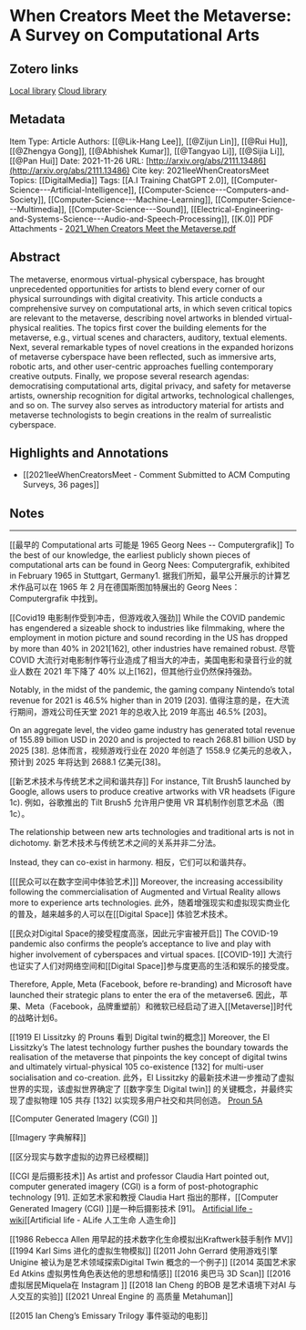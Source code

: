 # When Creators Meet the Metaverse: A Survey on Computational Arts

## Zotero links
[Local library](zotero://select/items/1_LQJBX593)
[Cloud library](http://zotero.org/users/local/Y7dls9FR/items/LQJBX593)

## Metadata
Item Type: Article
Authors: [[@Lik-Hang Lee]], [[@Zijun Lin]], [[@Rui Hu]], [[@Zhengya Gong]], [[@Abhishek Kumar]], [[@Tangyao Li]], [[@Sijia Li]], [[@Pan Hui]]
Date: 2021-11-26
URL: [http://arxiv.org/abs/2111.13486](http://arxiv.org/abs/2111.13486)
Cite key: 2021leeWhenCreatorsMeet
Topics: [[DigitalMedia]]
Tags: [[A.I Training ChatGPT 2.0]], [[Computer-Science---Artificial-Intelligence]], [[Computer-Science---Computers-and-Society]], [[Computer-Science---Machine-Learning]], [[Computer-Science---Multimedia]], [[Computer-Science---Sound]], [[Electrical-Engineering-and-Systems-Science---Audio-and-Speech-Processing]], [[K.0]]
PDF Attachments
	- [2021_When Creators Meet the Metaverse.pdf](zotero://open-pdf/library/items/9YFUCNFL)

## Abstract

The metaverse, enormous virtual-physical cyberspace, has brought unprecedented opportunities for artists to blend every corner of our physical surroundings with digital creativity. This article conducts a comprehensive survey on computational arts, in which seven critical topics are relevant to the metaverse, describing novel artworks in blended virtual-physical realities. The topics first cover the building elements for the metaverse, e.g., virtual scenes and characters, auditory, textual elements. Next, several remarkable types of novel creations in the expanded horizons of metaverse cyberspace have been reflected, such as immersive arts, robotic arts, and other user-centric approaches fuelling contemporary creative outputs. Finally, we propose several research agendas: democratising computational arts, digital privacy, and safety for metaverse artists, ownership recognition for digital artworks, technological challenges, and so on. The survey also serves as introductory material for artists and metaverse technologists to begin creations in the realm of surrealistic cyberspace.


## Highlights and Annotations

- [[2021leeWhenCreatorsMeet - Comment Submitted to ACM Computing Surveys, 36 pages]]

## Notes



 


---
[[最早的 Computational arts 可能是 1965 Georg Nees -- Computergrafik]]
To the best of our knowledge, the earliest publicly shown pieces of computational arts can be found in Georg Nees: Computergrafik, exhibited in February 1965 in Stuttgart, Germany1.
据我们所知，最早公开展示的计算艺术作品可以在 1965 年 2 月在德国斯图加特展出的 Georg Nees：Computergrafik 中找到。

[[Covid19 电影制作受到冲击，但游戏收入强劲]]
While the COVID pandemic has engendered a sizeable shock to industries like filmmaking, where the employment in motion picture and sound recording in the US has dropped by more than 40% in 2021[162], other industries have remained robust.
尽管 COVID 大流行对电影制作等行业造成了相当大的冲击，美国电影和录音行业的就业人数在 2021 年下降了 40% 以上[162]，但其他行业仍然保持强劲。

Notably, in the midst of the pandemic, the gaming company Nintendo’s total revenue for 2021 is 46.5% higher than in 2019 [203].
值得注意的是，在大流行期间，游戏公司任天堂 2021 年的总收入比 2019 年高出 46.5% [203]。

On an aggregate level, the video game industry has generated total revenue of 155.89 billion USD in 2020 and is projected to reach 268.81 billion USD by 2025 [38].
总体而言，视频游戏行业在 2020 年创造了 1558.9 亿美元的总收入，预计到 2025 年将达到 2688.1 亿美元[38]。

[[新艺术技术与传统艺术之间和谐共存]]
For instance, Tilt Brush5 launched by Google, allows users to produce creative artworks with VR headsets (Figure 1c).
例如，谷歌推出的 Tilt Brush5 允许用户使用 VR 耳机制作创意艺术品（图 1c）。

The relationship between new arts technologies and traditional arts is not in dichotomy.
新艺术技术与传统艺术之间的关系并非二分法。

Instead, they can co-exist in harmony.
相反，它们可以和谐共存。

[[[民众可以在数字空间中体验艺术]]]
Moreover, the increasing accessibility following the commercialisation of Augmented and Virtual Reality allows more to experience arts technologies.
此外，随着增强现实和虚拟现实商业化的普及，越来越多的人可以在[[Digital Space]] 体验艺术技术。

[[民众对Digital Space的接受程度高涨，因此元宇宙被开启]]
The COVID-19 pandemic also confirms the people’s acceptance to live and play with higher involvement of cyberspaces and virtual spaces.
[[COVID-19]] 大流行也证实了人们对网络空间和[[Digital Space]]参与度更高的生活和娱乐的接受度。

Therefore, Apple, Meta (Facebook, before re-branding) and Microsoft have launched their strategic plans to enter the era of the metaverse6.
因此，苹果、Meta（Facebook，品牌重塑前）和微软已经启动了进入[[Metaverse]]时代的战略计划6。

 [[1919 El Lissitzky 的 Prouns 看到 Digital twin的概念]]
Moreover, the El Lissitzky’s The latest technology further pushes the boundary towards the realisation of the metaverse that pinpoints the key concept of digital twins and ultimately virtual-physical 105 co-existence [132] for multi-user socialisation and co-creation.
此外，El Lissitzky 的最新技术进一步推动了虚拟世界的实现，该虚拟世界确定了 [[数字孪生 Digital twin]] 的关键概念，并最终实现了虚拟物理 105 共存 [132] 以实现多用户社交和共同创造。
[Proun 5A](https://www.homage-to-el-lissitzky.com/proun-5a)


[[Computer Generated Imagery (CGI) ]]

[[Imagery 字典解释]]


[[区分现实与数字虚拟的边界已经模糊]]



[[CGI 是后摄影技术]]
As artist and professor Claudia Hart pointed out, computer generated imagery (CGI) is a form of post-photographic technology [91].
正如艺术家和教授 Claudia Hart 指出的那样，[[Computer Generated Imagery (CGI) ]]是一种后摄影技术 [91]。
[Artificial life - wiki](https://en.wikipedia.org/wiki/Artificial_life)[[Artificial life - ALife  人工生命 人造生命]]




[[1986 Rebecca Allen 用早起的技术数字化生命模拟出Kraftwerk鼓手制作 MV]]
[[1994 Karl Sims 进化的虚拟生物模拟]]
[[2011 John Gerrard 使用游戏引擎 Unigine 被认为是艺术领域探索Digital Twin 概念的一个例子]]
[[2014 英国艺术家 Ed Atkins 虚拟男性角色表达他的思想和情感]]
[[2016 奥巴马 3D Scan]]
[[2016 虚拟居民Miquela在 Instagram ]]
[[2018 Ian Cheng 的BOB 是艺术语境下对AI 与人交互的实验]]
[[2021 Unreal Engine 的 高质量 Metahuman]]







[[2015 Ian Cheng’s  Emissary Trilogy 事件驱动的电影]]
